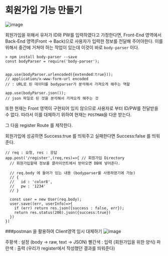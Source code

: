 # 회원가입 기능 만들기

![image](https://user-images.githubusercontent.com/63600953/132120012-f60ae0c1-6550-49a0-8a2c-425937936d18.png)

회원가입을 위해서 유저가 ID와 PW를 입력하였다고 가정한다면, 
Front-End 영역에서 Back-End 영역(Front -> Back)으로 사용자가 입력한 정보를 전달해 주어야한다. 
이를 위해서 중간에 거쳐야 하는 작업이 있는데 이것이 바로 `body-parser` 이다. 

````
> npm install body-parser --save 
const bodyParser = require('body-parser');


app.use(bodyParser.urlencoded({extended:true}));
// application/x-www-form-url encoded 
// : URL로 된 데이터를 bodyparser가 분석해서 가져오게 해주는 역할

app.use(bodyParser.json());
// json 파일로 된 것을 분석해서 가져오게 해주는 것
````


또한 현재는 Front 영역이 구현되어 있지 않으므로 사용자로 부터 ID/PW를 전달받을 수 없다.
따라서 이를 대체하기 위하여 현재는 `POSTMAN`을 다운 받는다. 

그 다음 register Route 를 제작한다. 

회원가입에 성공하면 Success:true 를 띄워주고 실패한다면 Success:false 를 띄워준다. 

````
// req : 요청, res : 응답
app.post('/register',(req,res)=>{ // 회원가입 Directory
  // 회원가입할때 정보를 클라이언트에서 받아오면 DB에 넣어준다. 
  
  // req.body 에 들어가 있는 내용 (bodyparser를 사용하였기에 가능)
  // {
  //   id : 'color8',
  //   pw : '1234'
  // }

  const user = new User(req.body);
  user.save((err, userInfo)=>{
    if (err) return res.json({success : false, err});
    return res.status(200).json({success:true})
  })
})
````

###postman 을 활용하여 Client영역 임시 대체하기
![image](https://user-images.githubusercontent.com/63600953/132492321-b5bc13f9-1490-41a1-bce5-54d286edd1e2.png)

주황색 : 설정 (body -> raw, text -> JSON)
빨간색 : 입력 (회원가입을 위한 양식)
파란색 : 출력 (우리가 register에서 작성했던 결과를 띄워준다)